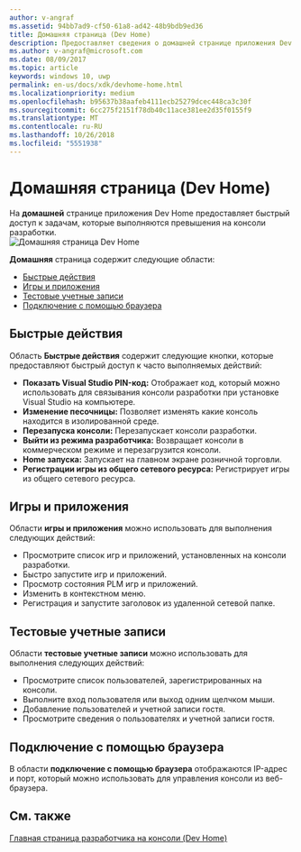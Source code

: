 ```yaml
---
author: v-angraf
ms.assetid: 94bb7ad9-cf50-61a8-ad42-48b9bdb9ed36
title: Домашняя страница (Dev Home)
description: Предоставляет сведения о домашней странице приложения Dev Home для Xbox One.
ms.author: v-angraf@microsoft.com
ms.date: 08/09/2017
ms.topic: article
keywords: windows 10, uwp
permalink: en-us/docs/xdk/devhome-home.html
ms.localizationpriority: medium
ms.openlocfilehash: b95637b38aafeb4111ecb25279dcec448ca3c30f
ms.sourcegitcommit: 6cc275f2151f78db40c11ace381ee2d35f0155f9
ms.translationtype: MT
ms.contentlocale: ru-RU
ms.lasthandoff: 10/26/2018
ms.locfileid: "5551938"
---
```

# <a name="home-page-dev-home"></a>Домашняя страница (Dev Home)
   
  
На **домашней** странице приложения Dev Home предоставляет быстрый доступ к задачам, которые выполняются превышения на консоли разработки.   
 ![Домашняя страница Dev Home](images/devhome_home.png)   
  
**Домашняя** страница содержит следующие области:   
 
   *  [Быстрые действия](#ID4EEB)  
   *  [Игры и приложения](#ID4EPC)  
   *  [Тестовые учетные записи](#ID4EQD)  
   *  [Подключение с помощью браузера](#ID4EFE)  

 
<a id="ID4EEB"></a>

   

## <a name="quick-actions"></a>Быстрые действия  
   
  
Область **Быстрые действия** содержит следующие кнопки, которые предоставляют быстрый доступ к часто выполняемых действий:   
 
   *  **Показать Visual Studio PIN-код:** Отображает код, который можно использовать для связывания консоли разработки при установке Visual Studio на компьютере.   
   *  **Изменение песочницы:** Позволяет изменять какие консоль находится в изолированной среде.   
   *  **Перезапуска консоли:** Перезапускает консоли разработки.   
   *  **Выйти из режима разработчика:** Возвращает консоли в коммерческом режиме и перезагрузится консоли.   
   *  **Home запуска:** Запускает на главном экране розничной торговли.   
   *  **Регистрации игры из общего сетевого ресурса:** Регистрирует игры из общего сетевого ресурса.   

  
<a id="ID4EPC"></a>

   

## <a name="games--apps"></a>Игры и приложения   
   
  
Области **игры и приложения** можно использовать для выполнения следующих действий:   
 
   *  Просмотрите список игр и приложений, установленных на консоли разработки.  
   *  Быстро запустите игр и приложений.  
   *  Просмотр состояния PLM игр и приложений.  
   *  Изменить в контекстном меню.  
   *  Регистрация и запустите заголовок из удаленной сетевой папке.

  
<a id="ID4EQD"></a>

   

## <a name="test-accounts"></a>Тестовые учетные записи  
   
  
Области **тестовые учетные записи** можно использовать для выполнения следующих действий:   
 
   *  Просмотрите список пользователей, зарегистрированных на консоли.  
   *  Выполните вход пользователя или выход одним щелчком мыши.  
   *  Добавление пользователей и учетной записи гостя.  
   *  Просмотрите сведения о пользователях и учетной записи гостя.  

  
<a id="ID4EFE"></a>

   

## <a name="connect-with-your-browser"></a>Подключение с помощью браузера  
   
  
В области **подключение с помощью браузера** отображаются IP-адрес и порт, который можно использовать для управления консоли из веб-браузера.   
  
<a id="ID4EPE"></a>

   

## <a name="see-also"></a>См. также  
 [Главная страница разработчика на консоли (Dev Home)](dev-home.md)

  